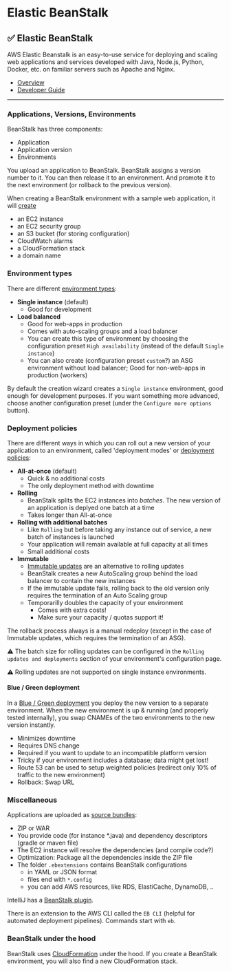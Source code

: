 # Elastic BeanStalk

## :white_check_mark: Elastic BeanStalk

AWS Elastic Beanstalk is an easy-to-use service for deploying and scaling web applications and services developed with Java, Node.js, Python, Docker, etc. on familiar servers such as Apache and Nginx.
* [Overview](https://aws.amazon.com/elasticbeanstalk/)
* [Developer Guide](https://docs.aws.amazon.com/elasticbeanstalk/latest/dg)
---

### Applications, Versions, Environments

BeanStalk has three components: 
* Application
* Application version
* Environments

You upload an application to BeanStalk. BeanStalk assigns a version number to it. You can then release it to an environment. And promote it to the next environment (or rollback to the previous version).

When creating a BeanStalk environment with a sample web application, it will [create](https://docs.aws.amazon.com/elasticbeanstalk/latest/dg/GettingStarted.CreateApp.html#GettingStarted.CreateApp.AWSresources)
* an EC2 instance
* an EC2 security group
* an S3 bucket (for storing configuration)
* CloudWatch alarms
* a CloudFormation stack
* a domain name

### Environment types

There are different [environment types](https://docs.aws.amazon.com/elasticbeanstalk/latest/dg/using-features.deploy-existing-version.html):
* **Single instance** (default)
  * Good for development
* **Load balanced**
  * Good for web-apps in production
  * Comes with auto-scaling groups and a load balancer
  * You can create this type of environment by choosing the configuration preset `High availability` (instead of the default `Single instance`)
  * You can also create (configuration preset `custom`?) an ASG environment without load balancer; Good for non-web-apps in production (workers)

By default the creation wizard creates a `Single instance` environment, good enough for development purposes. If you want something more advanced, choose 
another configuration preset (under the `Configure more options` button).

### Deployment policies

There are different ways in which you can roll out a new version of your application to an environment, called 'deployment modes' or [deployment policies](https://docs.aws.amazon.com/elasticbeanstalk/latest/dg/using-features.rolling-version-deploy.html):

* **All-at-once** (default)
  * Quick & no additional costs
  * The only deployment method with downtime
* **Rolling**
  * BeanStalk splits the EC2 instances into *batches*. The new version of an application is deplyed one batch at a time
  * Takes longer than All-at-once
* **Rolling with additional batches**
  * Like `Rolling` but before taking any instance out of service, a new batch of instances is launched
  * Your application will remain available at full capacity at all times
  * Small additional costs
* **Immutable**
  * [Immutable updates](https://docs.aws.amazon.com/elasticbeanstalk/latest/dg/environmentmgmt-updates-immutable.html) are an alternative to rolling updates
  * BeanStalk creates a new AutoScaling group behind the load balancer to contain the new instances
  * If the immutable update fails, rolling back to the old version only requires the termination of an Auto Scaling group
  * Temporarilly doubles the capacity of your environment
    * Comes with extra costs!
    * Make sure your capacity / quotas support it!

The rollback process always is a manual redeploy (except in the case of Immutable updates, which requires the termination of an ASG).

:warning: The batch size for rolling updates can be configured in the `Rolling updates and deployments` section of your environment's configuration page.

:warning: Rolling updates are not supported on single instance environments.

#### Blue / Green deployment

In a [Blue / Green deployment](https://docs.aws.amazon.com/elasticbeanstalk/latest/dg/using-features.CNAMESwap.html) you deploy the new version to a separate environment. When the new environment is up & running (and properly tested internally), you swap CNAMEs of the two environments to the new version instantly.
* Minimizes downtime
* Requires DNS change
* Required if you want to update to an incompatible platform version
* Tricky if your environment includes a database; data might get lost!
* Route 53 can be used to setup weighted policies (redirect only 10% of traffic to the new environment)
* Rollback: Swap URL

### Miscellaneous

Applications are uploaded as [source bundles](https://docs.aws.amazon.com/elasticbeanstalk/latest/dg/applications-sourcebundle.html):
* ZIP or WAR
* You provide code (for instance *.java) and dependency descriptors (gradle or maven file)
* The EC2 instance will resolve the dependencies (and compile code?)
* Optimization: Package all the dependencies inside the ZIP file
* The folder `.ebextensions` contains BeanStalk configurations
  * in YAML or JSON format
  * files end with `*.config`
  * you can add AWS resources, like RDS, ElastiCache, DynamoDB, ..

IntelliJ has a [BeanStalk plugin](https://plugins.jetbrains.com/plugin/7274-aws-elastic-beanstalk-integration).

There is an extension to the AWS CLI called the `EB CLI` (helpful for automated deployment pipelines). Commands start with `eb`.

### BeanStalk under the hood

BeanStalk uses [CloudFormation](https://docs.aws.amazon.com/cloudformation/index.html) under the hood. If you create a BeanStalk environment, you will also find a new CloudFormation stack.
